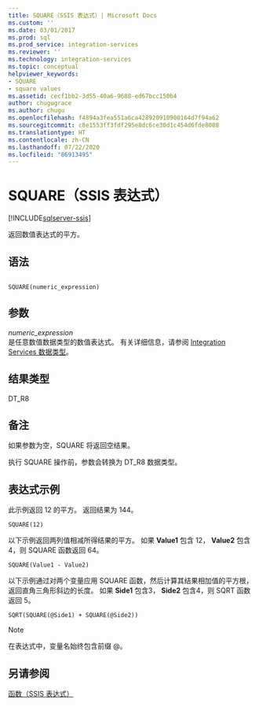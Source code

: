 ```yaml
---
title: SQUARE（SSIS 表达式）| Microsoft Docs
ms.custom: ''
ms.date: 03/01/2017
ms.prod: sql
ms.prod_service: integration-services
ms.reviewer: ''
ms.technology: integration-services
ms.topic: conceptual
helpviewer_keywords:
- SQUARE
- square values
ms.assetid: cecf1bb2-3d55-40a6-9688-ed67bcc150b4
author: chugugrace
ms.author: chugu
ms.openlocfilehash: f4894a3fea551a6ca428920910900164d7f94a62
ms.sourcegitcommit: c8e1553ff3fdf295e8dc6ce30d1c454d6fde8088
ms.translationtype: HT
ms.contentlocale: zh-CN
ms.lasthandoff: 07/22/2020
ms.locfileid: "86913495"
---
```

# <a name="square-ssis-expression"></a>SQUARE（SSIS 表达式）

[!INCLUDE[sqlserver-ssis](../../includes/applies-to-version/sqlserver-ssis.md)]


  返回数值表达式的平方。  
  
## <a name="syntax"></a>语法  
  
```  
  
SQUARE(numeric_expression)  
```  
  
## <a name="arguments"></a>参数  
 *numeric_expression*  
 是任意数值数据类型的数值表达式。 有关详细信息，请参阅 [Integration Services 数据类型](../../integration-services/data-flow/integration-services-data-types.md)。  
  
## <a name="result-types"></a>结果类型  
 DT_R8  
  
## <a name="remarks"></a>备注  
 如果参数为空，SQUARE 将返回空结果。  
  
 执行 SQUARE 操作前，参数会转换为 DT_R8 数据类型。  
  
## <a name="expression-examples"></a>表达式示例  
 此示例返回 12 的平方。 返回结果为 144。  
  
```  
SQUARE(12)  
```  
  
 以下示例返回两列值相减所得结果的平方。 如果 **Value1** 包含 12， **Value2** 包含 4，则 SQUARE 函数返回 64。  
  
```  
SQUARE(Value1 - Value2)  
```  
  
 以下示例通过对两个变量应用 SQUARE 函数，然后计算其结果相加值的平方根，返回直角三角形斜边的长度。 如果 **Side1** 包含3， **Side2** 包含4，则 SQRT 函数返回 5。  
  
```  
SQRT(SQUARE(@Side1) + SQUARE(@Side2))  
```  
  
> [!NOTE]  
>  在表达式中，变量名始终包含前缀 \@。  
  
## <a name="see-also"></a>另请参阅  
 [函数（SSIS 表达式）](../../integration-services/expressions/functions-ssis-expression.md)  
  
  
